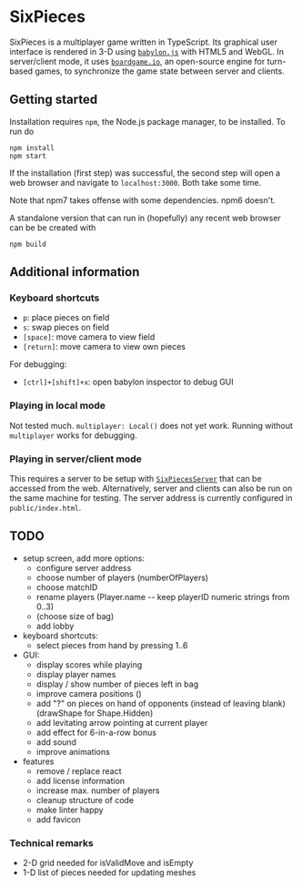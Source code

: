 # SixPieces

SixPieces is a multiplayer game written in TypeScript. Its graphical user interface is rendered in 3-D using [`babylon.js`](https://www.babylonjs.com/) with HTML5 and WebGL. In server/client mode, it uses [`boardgame.io`](https://boardgame.io/), an open-source engine for turn-based games, to synchronize the game state between server and clients.

## Getting started
Installation requires `npm`, the Node.js package manager, to be installed. To run do
```
npm install
npm start
```
If the installation (first step) was successful, the second step will open a web browser and navigate to `localhost:3000`.
Both take some time.

Note that npm7 takes offense with some dependencies. npm6 doesn't.

A standalone version that can run in (hopefully) any recent web browser can be be created with
```
npm build
```

## Additional information
### Keyboard shortcuts
* `p`: place pieces on field
* `s`: swap pieces on field
* `[space]`: move camera to view field
* `[return]`: move camera to view own pieces

For debugging:
* `[ctrl]+[shift]+x`: open babylon inspector to debug GUI

### Playing in local mode
Not tested much. `multiplayer: Local()` does not yet work. Running without `multiplayer` works for debugging.

### Playing in server/client mode
This requires a server to be setup with [`SixPiecesServer`](https://github.com/fuenfundachtzig/SixPiecesServer/) that can be accessed from the web. Alternatively, server and clients can also be run on the same machine for testing. The server address is currently configured in `public/index.html`.  

## TODO
* setup screen, add more options:
  * configure server address
  * choose number of players (numberOfPlayers)
  * choose matchID
  * rename players (Player.name -- keep playerID numeric strings from 0..3)
  * (choose size of bag)
  * add lobby
* keyboard shortcuts:
  * select pieces from hand by pressing 1..6
* GUI:
  * display scores while playing
  * display player names
  * display / show number of pieces left in bag
  * improve camera positions ()
  * add "?" on pieces on hand of opponents (instead of leaving blank) (drawShape for Shape.Hidden)
  * add levitating arrow pointing at current player
  * add effect for 6-in-a-row bonus
  * add sound
  * improve animations
* features
  * remove / replace react
  * add license information
  * increase max. number of players
  * cleanup structure of code
  * make linter happy
  * add favicon

### Technical remarks
* 2-D grid needed for isValidMove and isEmpty
* 1-D list of pieces needed for updating meshes
